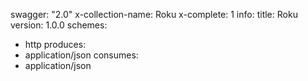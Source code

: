 swagger: "2.0"
x-collection-name: Roku
x-complete: 1
info:
  title: Roku
  version: 1.0.0
schemes:
- http
produces:
- application/json
consumes:
- application/json